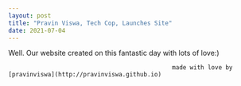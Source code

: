```yaml
---
layout: post
title: "Pravin Viswa, Tech Cop, Launches Site"
date: 2021-07-04
---
```


Well. Our website created on this fantastic day with lots of love:) 

                                                  made with love by [pravinviswa](http://pravinviswa.github.io)
